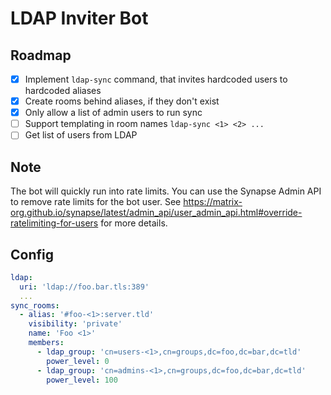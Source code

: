 # LDAP Inviter Bot

## Roadmap
- [x] Implement `ldap-sync` command, that invites hardcoded users to hardcoded aliases
- [x] Create rooms behind aliases, if they don't exist
- [x] Only allow a list of admin users to run sync
- [ ] Support templating in room names `ldap-sync <1> <2> ...`
- [ ] Get list of users from LDAP

## Note
The bot will quickly run into rate limits.
You can use the Synapse Admin API to remove rate limits for the bot user.
See https://matrix-org.github.io/synapse/latest/admin_api/user_admin_api.html#override-ratelimiting-for-users
for more details.

## Config
```yaml
ldap:
  uri: 'ldap://foo.bar.tls:389'
  ...
sync_rooms:
  - alias: '#foo-<1>:server.tld'
    visibility: 'private'
    name: 'Foo <1>'
    members:
      - ldap_group: 'cn=users-<1>,cn=groups,dc=foo,dc=bar,dc=tld'
        power_level: 0
      - ldap_group: 'cn=admins-<1>,cn=groups,dc=foo,dc=bar,dc=tld'
        power_level: 100
```